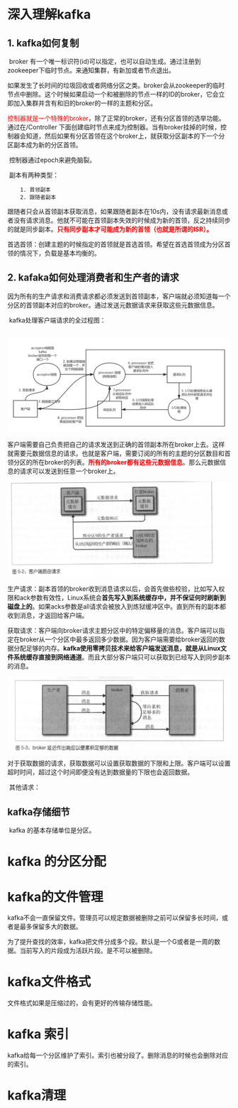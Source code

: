 # 深入理解kafka

## 	1. kafka如何复制

​	broker 有一个唯一标识符(id)可以指定，也可以自动生成。通过注册到zookeeper下临时节点。来通知集群，有新加或者节点退出。

​	如果发生了长时间的垃圾回收或者网络分区之类。broker会从zookeeper的临时节点中删除。这个时候如果启动一个和被删除的节点一样的ID的broker，它会立即加入集群并含有和旧的broker的一样的主题和分区。

​	<font color="red">控制器就是一个特殊的broker</font>，除了正常的broker，还有分区首领的选举功能。通过在/Controller 下面创建临时节点来成为控制器。当有broker挂掉的时候，控制器会知道，然后如果有分区首领在这个broker上，就获取分区副本的下一个分区副本成为新的分区首领。

​	控制器通过epoch来避免脑裂。

​	副本有两种类型：

		1. 首领副本
  		2. 跟随者副本



​	跟随者只会从首领副本获取消息，如果跟随者副本在10s内，没有请求最新消息或者没有请求消息。他就不可能在首领副本失效的时候成为新的首领，反之持续同步的就是同步副本。**<font color="red">只有同步副本才可能成为新的首领（也就是所谓的ISR）。</font>**

​	首选首领：创建主题的时候指定的首领就是首选首领。希望在首选首领成为分区首领的情况下，负载是基本均衡的。

## 	2. kafaka如何处理消费者和生产者的请求	

​	因为所有的生产请求和消费请求都必须发送到首领副本，客户端就必须知道每一个分区的首领副本对应的broker。通过发送元数据请求来获取这些元数据信息。

​	kafka处理客户端请求的全过程图：

​	![kafka处理请求内部流程图](../images/kafka处理请求内部流程图.png)

​	客户端需要自己负责把自己的请求发送到正确的首领副本所在broker上去。这样就需要元数据信息的请求。也就是客户端，需要订阅的所有的主题的分区数目和首领分区的所在broker的列表。**<font color="red">所有的broker都有这些元数据信息</font>**。那么元数据信息的请求可以发送到任意一个broker上。

![客户端路由请求](../images/客户端路由请求.png)

​	生产请求：副本首领的broker收到消息请求以后，会首先做些校验，比如写入权限和ack参数有效性，Linux系统会**首先写入到系统缓存中，并不保证何时刷新到磁盘上的**。如果acks参数是all请求会被放入到炼狱缓冲区中。直到所有的副本都收到消息，才返回给客户端。

​	获取请求：客户端向broker请求主题分区中的特定偏移量的消息。客户端可以指定在broker从一个分区中最多返回多少数据。因为客户端需要给broker返回的数据分配足够的内存。**kafka使用零拷贝技术来给客户端发送消息，就是从Linux文件系统缓存直接到网络通道**。而且大部分客户端只可以获取到已经写入到同步副本的消息。

![image-20190804180441430](../images/image-20190804180441430.png)

​	对于获取数据的请求，获取数据可以设置获取数据的下限和上限。客户端可以设置超时时间，超过这个时间即便没有达到数据量的下限也会返回数据。

​	其他请求：

## 	kafka存储细节

​	kafka 的基本存储单位是分区。

# kafka 的分区分配



# kafka的文件管理

kafka不会一直保留文件。管理员可以规定数据被删除之前可以保留多长时间，或者是最多保留多大的数据。

​	为了提升查找的效率，kafka把文件分成多个段。默认是一个G或者是一周的数据。当前写入的片段成为活跃片段。是不可以被删除。

# kafka文件格式



文件格式如果是压缩过的，会有更好的传输存储性能。

# kafka 索引

kafka给每一个分区维护了索引。索引也被分段了。删除消息的时候也会删除对应的索引。

# kafka清理

